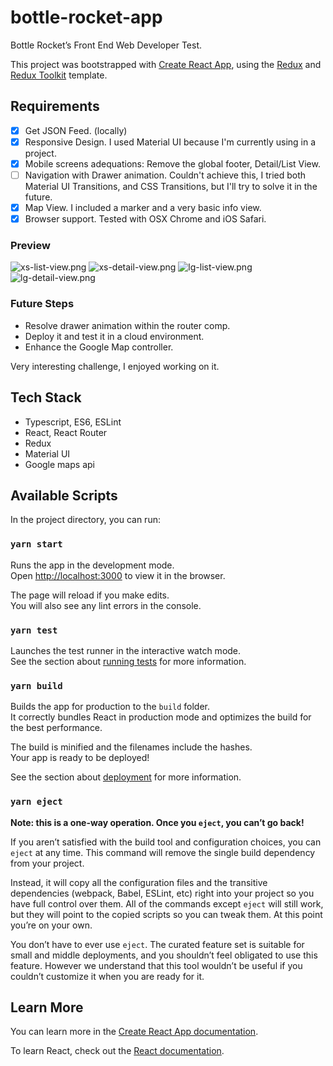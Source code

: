 # bottle-rocket-app

Bottle Rocket’s Front End Web Developer Test.

This project was bootstrapped with [Create React App](https://github.com/facebook/create-react-app), using the [Redux](https://redux.js.org/) and [Redux Toolkit](https://redux-toolkit.js.org/) template.

## Requirements

- [x] Get JSON Feed. (locally)
- [x] Responsive Design. I used Material UI because I'm currently using in a project.
- [x] Mobile screens adequations: Remove the global footer, Detail/List View.
- [ ] Navigation with Drawer animation. Couldn't achieve this, I tried both Material UI Transitions, and CSS Transitions, but I'll try to solve it in the future.
- [x] Map View. I included a marker and a very basic info view.
- [x] Browser support. Tested with OSX Chrome and iOS Safari.

### Preview

![xs-list-view.png](screenshots/xs-list-view.png)
![xs-detail-view.png](screenshots/xs-detail-view.png)
![lg-list-view.png](screenshots/lg-list-view.png)
![lg-detail-view.png](screenshots/lg-detail-view.png)

### Future Steps

- Resolve drawer animation within the router comp.
- Deploy it and test it in a cloud environment.
- Enhance the Google Map controller.

Very interesting challenge, I enjoyed working on it.

## Tech Stack

- Typescript, ES6, ESLint
- React, React Router
- Redux
- Material UI
- Google maps api

## Available Scripts

In the project directory, you can run:

### `yarn start`

Runs the app in the development mode.<br />
Open [http://localhost:3000](http://localhost:3000) to view it in the browser.

The page will reload if you make edits.<br />
You will also see any lint errors in the console.

### `yarn test`

Launches the test runner in the interactive watch mode.<br />
See the section about [running tests](https://facebook.github.io/create-react-app/docs/running-tests) for more information.

### `yarn build`

Builds the app for production to the `build` folder.<br />
It correctly bundles React in production mode and optimizes the build for the best performance.

The build is minified and the filenames include the hashes.<br />
Your app is ready to be deployed!

See the section about [deployment](https://facebook.github.io/create-react-app/docs/deployment) for more information.

### `yarn eject`

**Note: this is a one-way operation. Once you `eject`, you can’t go back!**

If you aren’t satisfied with the build tool and configuration choices, you can `eject` at any time. This command will remove the single build dependency from your project.

Instead, it will copy all the configuration files and the transitive dependencies (webpack, Babel, ESLint, etc) right into your project so you have full control over them. All of the commands except `eject` will still work, but they will point to the copied scripts so you can tweak them. At this point you’re on your own.

You don’t have to ever use `eject`. The curated feature set is suitable for small and middle deployments, and you shouldn’t feel obligated to use this feature. However we understand that this tool wouldn’t be useful if you couldn’t customize it when you are ready for it.

## Learn More

You can learn more in the [Create React App documentation](https://facebook.github.io/create-react-app/docs/getting-started).

To learn React, check out the [React documentation](https://reactjs.org/).
